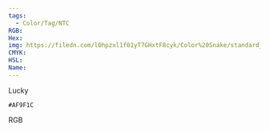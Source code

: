 ```yaml
---
tags:
  - Color/Tag/NTC
RGB:
Hex:
img: https://filedn.com/l0hpzxl1f01yT7GHxtF8cyk/Color%20Snake/standard_csv_to_svg/%23/AF9F1C.svg
CMYK:
HSL:
Name:
---
```

Lucky
```palette
#AF9F1C
```
RGB
